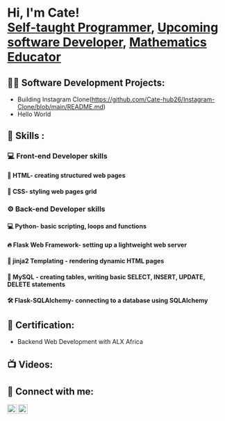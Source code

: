 <h1>Hi, I'm Cate! <br/><a href="https://github.com/joshmadakor1">Self-taught Programmer</a>, <a href="https://www.linkedin.com/in/joshmadakor/">Upcoming software Developer</a>, <a href="https://www.youtube.com/c/joshmadakor">Mathematics Educator</a></h1>

<h2>👨‍💻 Software Development Projects:</h2>

- Building Instagram Clone(https://github.com/Cate-hub26/Instagram-Clone/blob/main/README.md)
- Hello World

<h2>🌱 Skills :</h2>

<h3>💻 Front-end Developer skills</h3>
<h4>📄 HTML- creating structured web pages </h4>
<h4>🎨 CSS- styling web pages grid </h4>
<h3>⚙ Back-end Developer skills</h3>
<h4>💻 Python- basic scripting, loops and functions </h4>
<h4>🔥 Flask Web Framework- setting up a lightweight web server  </h4>
<h4>📝 jinja2 Templating - rendering dynamic HTML pages</h4>
<h4>💾 MySQL - creating tables, writing basic SELECT, INSERT, UPDATE, DELETE statements </h4>
<h4>🛠 Flask-SQLAlchemy- connecting to a database using SQLAlchemy</h4>
<h2>📄 Certification: </h2>

- Backend Web Development with ALX Africa

<h2>📺 Videos:</h2>


<h2>🤳 Connect with me:</h2>

[<img align="left" alt="JoshMadakor | LinkedIn" width="22px" src="https://cdn.jsdelivr.net/npm/simple-icons@v3/icons/linkedin.svg" />][linkedin]
[<img align="left" alt="JoshMadakor | Instagram" width="22px" src="https://cdn.jsdelivr.net/npm/simple-icons@v3/icons/instagram.svg" />][instagram]


[instagram]: https://www.instagram.com/cate.muthini.946/
[linkedin]: https://www.linkedin.com/in/nzisa-muthini-29a27a261/

<!--
**joshmadakor1/joshmadakor1** is a ✨ _special_ ✨ repository because its `README.md` (this file) appears on your GitHub profile.

Here are some ideas to get you started:

- 🔭 I’m currently working on ...
- 🌱 I’m currently learning ...
- 👯 I’m looking to collaborate on ...
- 🤔 I’m looking for help with ...
- 💬 Ask me about ...
- 📫 How to reach me: ...
- 😄 Pronouns: ...
- ⚡ Fun fact: ...
-->

